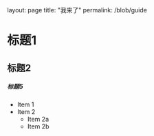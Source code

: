 layout: page
title: "我来了"
permalink: /blob/guide

# 标题1
## 标题2
##### 标题5

* Item 1
* Item 2
  * Item 2a
  * Item 2b
  
  
